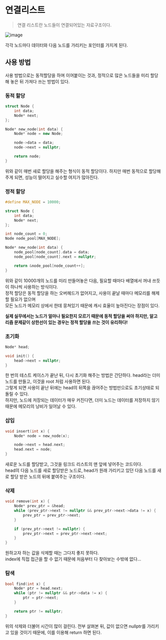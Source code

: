 # 연결리스트
> 연결 리스트란 노드들이 연결되어있는 자료구조이다.

![image](https://user-images.githubusercontent.com/80378041/179946806-93e18499-3478-4b75-afc7-28ec20fe7c5c.png)

각각 노드마다 데이터와 다음 노드를 가리키는 포인터를 가지게 된다.

## 사용 방법
사용 방법으로는 동적할당을 하며 이어붙이는 것과, 정적으로 많은 노드들을 미리 할당해 놓은 뒤 가져다 쓰는 방법이 있다.

### 동적 할당
```cpp
struct Node {
	int data;
	Node* next;
};

Node* new_node(int data) {
	Node* node = new Node;

	node->data = data;
	node->next = nullptr;

	return node;
}
```
위와 같이 매번 새로 할당을 해주는 형식이 동적 할당이다. 하지만 매번 동적으로 할당해주게 되면, 성능이 떨어지고 실수할 여지가 많아진다.

### 정적 할당
```cpp
#define MAX_NODE = 10000;

struct Node {
	int data;
	Node* next;
};

int node_count = 0;
Node node_pool[MAX_NODE];

Node* new_node(int data) {
	node_pool[node_count].data = data;
	node_pool[node_count].next = nullptr;

	return &node_pool[node_count++];
}
```
위와 같이 10000개의 노드를 미리 만들어놓은 다음, 필요할 때마다 배열에서 꺼내 쓰듯이 하나씩 사용하는 방식이다.     
정적 할당은 동적 할당을 하는 오버헤드가 없어지고, 사용이 끝날 때마다 메모리를 해제할 필요가 없으며      
모든 노드가 메모리 상에서 한데 뭉쳐있기 때문에 캐시 효율이 높아진다는 장점이 있다.

__실제 실무에서는 노드가 얼마나 필요한지 모르기 때문에 동적 할당을 써야 하지만, 알고리즘 문제같이 상한선이 있는 경우는 정적 할당을 쓰는 것이 유리하다!__

### 초기화

```cpp  
Node* head;

void init() {
	head->next = nullptr;
}
```
한 번의 테스트 케이스가 끝난 뒤, 다시 초기화 해주는 방법은 간단하다. head라는 더미 노드를 만들고, 이것을 root 처럼 사용하면 된다.      
그렇게 되면 사용이 끝난 뒤에는 head의 뒤쪽을 끊어주는 방법만으로도 초기상태로 되돌릴 수 있다.     
하지만, 노드에 저장되는 데이터가 매우 커진다면, 더미 노드는 데이터를 저장하지 않기 때문에 메모리의 낭비가 일어날 수 있다.

### 삽입
```cpp
void insert(int x) {
	Node* node = new_node(x);

	node->next = head.next;
	head.next = node;
}
```
새로운 노드를 할당받고, 그것을 링크드 리스트의 맨 앞에 넣어주는 코드이다.      
head의 다음 노드를 새로 할당받은 노드로, head가 원래 가리키고 있던 다음 노드를 새로 할당 받은 노드의 뒤에 붙여주는 구조이다.

### 삭제
```cpp
void remove(int x) {
	Node* prev_ptr = &head;
	while (prev_ptr->next != nullptr && prev_ptr->next->data != x) {
		prev_ptr = prev_ptr->next;
	}

	if (prev_ptr->next != nullptr) {
		prev_ptr->next = prev_ptr->next->next;
	}
}
```
원하고자 하는 값을 삭제할 때는 그다지 좋지 못하다.     
index에 직접 접근을 할 수 없기 때문에 처음부터 다 찾아보는 수밖에 없다...

### 탐색
```cpp
bool find(int x) {
	Node* ptr = head.next;
	while (ptr != nullptr && ptr->data != x) {
		ptr = ptr->next;
	}

	return ptr != nullptr;
}
```
위의 삭제와 더불어 시간이 많이 걸린다. 전부 살펴본 뒤, 값이 없으면 nullptr를 가리키고 있을 것이기 때문에, 이를 이용해 return 하면 된다.

